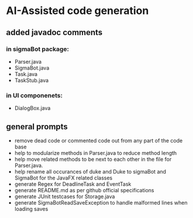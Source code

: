 # AI-Assisted code generation 

## added javadoc comments 
### in sigmaBot package:
- Parser.java
- SigmaBot.java
- Task.java
- TaskStub.java
### in UI componenets:
- DialogBox.java

## general prompts
- remove dead code or commented code out from any part of the code base
- help to modularize methods in Parser.java to reduce method length 
- help move related methods to be next to each other in the file for Parser.java.
- help rename all occurances of duke and Duke to sigmaBot and SigmaBot for the JavaFX related classes
- generate Regex for DeadlineTask and EventTask
- generate README.md as per github official specifications
- generate JUnit testcases for Storage.java
- generate SigmaBotReadSaveException to handle malformed lines when loading saves